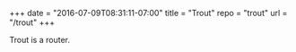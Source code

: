 +++
date = "2016-07-09T08:31:11-07:00"
title = "Trout"
repo = "trout"
url = "/trout"
+++

Trout is a router.
